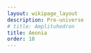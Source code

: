 ```yaml
---
layout: wikipage_layout
description: Pre-universe
# title: Amplituhedron
title: Aeonia
order: 10
---
```

